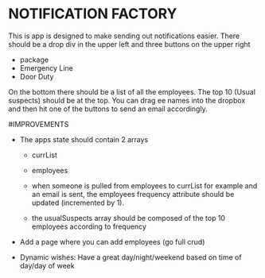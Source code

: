 # NOTIFICATION FACTORY

This is app is designed to make sending out notifications easier.
There should be a drop div in the upper left and three buttons on the upper right

- package
- Emergency Line
- Door Duty

On the bottom there should be a list of all the employees.
The top 10 (Usual suspects) should be at the top.
You can drag ee names into the dropbox and then hit one of the buttons to send an email accordingly.

#IMPROVEMENTS

- The apps state should contain 2 arrays

  - currList
  - employees

  - when someone is pulled from employees to currList for example and an email is sent, the employees frequency attribute should be updated (incremented by 1).
  - the usualSuspects array should be composed of the top 10 employees according to frequency

- Add a page where you can add employees (go full crud)

- Dynamic wishes: Have a great day/night/weekend based on time of day/day of week
